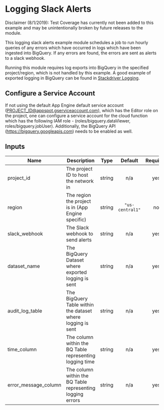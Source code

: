# Logging Slack Alerts

Disclaimer (8/1/2019): Test Coverage has currently not been added to this example and may be unintentionally broken by future releases to the module.

This logging slack alerts example module schedules a job to run hourly queries of any errors which have occurred in logs which have been ingested into BigQuery. If any errors are found, the errors are sent as alerts to a slack webhook.

Running this module requires log exports into BigQuery in the specified project/region, which is not handled by this example. 
A good example of exported logging in BigQuery can be found in [Stackdriver Logging](https://cloud.google.com/logging/docs/export/).

## Configure a Service Account

If not using the default App Engine default service account (PROJECT_ID@appspot.gserviceaccount.com), which has the Editor role on the project, one can configure a service account for the cloud function which has the following IAM role - (roles/bigquery.dataViewer, roles/bigquery.jobUser). Additionally, the BigQuery API (https://bigquery.googleapis.com) needs to be enabled as well.


[^]: (autogen_docs_start)

## Inputs

| Name | Description | Type | Default | Required |
|------|-------------|:----:|:-----:|:-----:|
| project\_id | The project ID to host the network in | string | n/a | yes |
| region | The region the project is in (App Engine specific) | string | `"us-central1"` | no |
| slack_webhook | The Slack webhook to send alerts | string | n/a | yes |
| dataset_name | The BigQuery Dataset where exported logging is sent | string | n/a | yes |
| audit_log_table | The BigQuery Table within the dataset where logging is sent | string | n/a | yes |
| time_column | The column within the BQ Table representing logging time | string | n/a | yes |
| error_message_column | The column within the BQ Table representing logging errors | string | n/a | yes |


[^]: (autogen_docs_end)